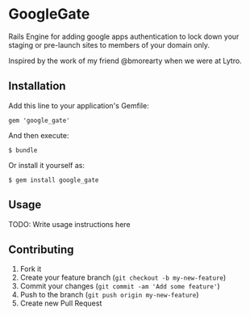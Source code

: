 # GoogleGate

Rails Engine for adding google apps authentication to lock down your staging or pre-launch sites to members of your domain only.

Inspired by the work of my friend @bmorearty when we were at Lytro.

## Installation

Add this line to your application's Gemfile:

    gem 'google_gate'

And then execute:

    $ bundle

Or install it yourself as:

    $ gem install google_gate

## Usage

TODO: Write usage instructions here

## Contributing

1. Fork it
2. Create your feature branch (`git checkout -b my-new-feature`)
3. Commit your changes (`git commit -am 'Add some feature'`)
4. Push to the branch (`git push origin my-new-feature`)
5. Create new Pull Request
